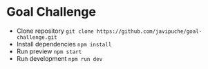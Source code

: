 # Goal Challenge

- Clone repository `git clone https://github.com/javipuche/goal-challenge.git`
- Install dependencies `npm install`
- Run preview `npm start`
- Run development `npm run dev`
